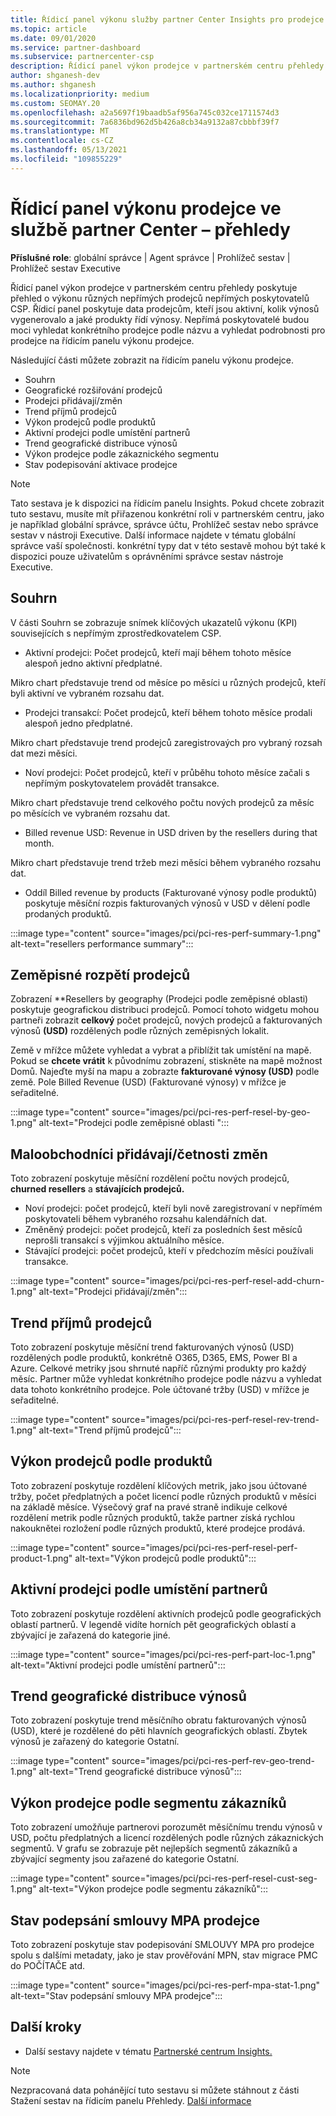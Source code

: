 ```yaml
---
title: Řídicí panel výkonu služby partner Center Insights pro prodejce
ms.topic: article
ms.date: 09/01/2020
ms.service: partner-dashboard
ms.subservice: partnercenter-csp
description: Řídicí panel výkon prodejce v partnerském centru přehledy poskytuje přehled o výkonu různých nepřímých prodejců nepřímých poskytovatelů CSP.
author: shganesh-dev
ms.author: shganesh
ms.localizationpriority: medium
ms.custom: SEOMAY.20
ms.openlocfilehash: a2a5697f19baadb5af956a745c032ce1711574d3
ms.sourcegitcommit: 7a6836bd962d5b426a8cb34a9132a87cbbbf39f7
ms.translationtype: MT
ms.contentlocale: cs-CZ
ms.lasthandoff: 05/13/2021
ms.locfileid: "109855229"
---
```

# <a name="reseller-performance-dashboard-in-partner-center-insights"></a>Řídicí panel výkonu prodejce ve službě partner Center – přehledy

**Příslušné role**: globální správce | Agent správce | Prohlížeč sestav | Prohlížeč sestav Executive

Řídicí panel výkon prodejce v partnerském centru přehledy poskytuje přehled o výkonu různých nepřímých prodejců nepřímých poskytovatelů CSP. Řídicí panel poskytuje data prodejcům, kteří jsou aktivní, kolik výnosů vygenerovalo a jaké produkty řídí výnosy. Nepřímá poskytovatelé budou moci vyhledat konkrétního prodejce podle názvu a vyhledat podrobnosti pro prodejce na řídicím panelu výkonu prodejce.

Následující části můžete zobrazit na řídicím panelu výkonu prodejce.

- Souhrn
- Geografické rozšiřování prodejců
- Prodejci přidávají/změn 
- Trend příjmů prodejců 
- Výkon prodejců podle produktů
- Aktivní prodejci podle umístění partnerů
- Trend geografické distribuce výnosů
- Výkon prodejce podle zákaznického segmentu
- Stav podepisování aktivace prodejce

 > [!NOTE]
 > Tato sestava je k dispozici na řídicím panelu Insights. Pokud chcete zobrazit tuto sestavu, musíte mít přiřazenou konkrétní roli v partnerském centru, jako je například globální správce, správce účtu, Prohlížeč sestav nebo správce sestav v nástroji Executive. Další informace najdete v tématu globální správce vaší společnosti. konkrétní typy dat v této sestavě mohou být také k dispozici pouze uživatelům s oprávněními správce sestav nástroje Executive.

## <a name="summary"></a>Souhrn

V části Souhrn se zobrazuje snímek klíčových ukazatelů výkonu (KPI) souvisejících s nepřímým zprostředkovatelem CSP.

- Aktivní prodejci: Počet prodejců, kteří mají během tohoto měsíce alespoň jedno aktivní předplatné.

Mikro chart představuje trend od měsíce po měsíci u různých prodejců, kteří byli aktivní ve vybraném rozsahu dat.

- Prodejci transakcí: Počet prodejců, kteří během tohoto měsíce prodali alespoň jedno předplatné. 

Mikro chart představuje trend prodejců zaregistrovaých pro vybraný rozsah dat mezi měsíci.

- Noví prodejci: Počet prodejců, kteří v průběhu tohoto měsíce začali s nepřímým poskytovatelem provádět transakce. 

Mikro chart představuje trend celkového počtu nových prodejců za měsíc po měsících ve vybraném rozsahu dat.

- Billed revenue USD: Revenue in USD driven by the resellers during that month. 

Mikro chart představuje trend tržeb mezi měsíci během vybraného rozsahu dat.

- Oddíl Billed revenue by products (Fakturované výnosy podle produktů) poskytuje měsíční rozpis fakturovaných výnosů v USD v dělení podle prodaných produktů. 

:::image type="content" source="images/pci/pci-res-perf-summary-1.png" alt-text="resellers performance summary":::

## <a name="geographical-spread-of-resellers"></a>Zeměpisné rozpětí prodejců

Zobrazení **Resellers by geography (Prodejci podle zeměpisné oblasti) poskytuje geografickou distribuci prodejců. Pomocí tohoto widgetu mohou partneři zobrazit **celkový** počet prodejců, nových prodejců a fakturovaných výnosů **(USD)** rozdělených podle různých zeměpisných lokalit.

Země v mřížce můžete vyhledat a vybrat a přiblížit tak umístění na mapě. Pokud se **chcete vrátit** k původnímu zobrazení, stiskněte na mapě možnost Domů. Najeďte myší na mapu a zobrazte **fakturované výnosy (USD)** podle země. Pole Billed Revenue (USD) (Fakturované výnosy) v mřížce je seřaditelné.

:::image type="content" source="images/pci/pci-res-perf-resel-by-geo-1.png" alt-text="Prodejci podle zeměpisné oblasti ":::

## <a name="resellers-addchurns"></a>Maloobchodníci přidávají/četnosti změn

Toto zobrazení poskytuje měsíční rozdělení počtu nových prodejců, **churned resellers** a **stávajících prodejců.** 

- Noví prodejci: počet prodejců, kteří byli nově zaregistrovaní v nepřímém poskytovateli během vybraného rozsahu kalendářních dat.
- Změněný prodejci: počet prodejců, kteří za posledních šest měsíců neprošli transakcí s výjimkou aktuálního měsíce.
- Stávající prodejci: počet prodejců, kteří v předchozím měsíci používali transakce.

:::image type="content" source="images/pci/pci-res-perf-resel-add-churn-1.png" alt-text="Prodejci přidávají/změn":::

## <a name="resellers-revenue-trend"></a>Trend příjmů prodejců 

Toto zobrazení poskytuje měsíční trend fakturovaných výnosů (USD) rozdělených podle produktů, konkrétně O365, D365, EMS, Power BI a Azure. Celkové metriky jsou shrnuté napříč různými produkty pro každý měsíc. Partner může vyhledat konkrétního prodejce podle názvu a vyhledat data tohoto konkrétního prodejce. Pole účtované tržby (USD) v mřížce je seřaditelné.

:::image type="content" source="images/pci/pci-res-perf-resel-rev-trend-1.png" alt-text="Trend příjmů prodejců":::

## <a name="reseller-performance-by-products"></a>Výkon prodejců podle produktů

Toto zobrazení poskytuje rozdělení klíčových metrik, jako jsou účtované tržby, počet předplatných a počet licencí podle různých produktů v měsíci na základě měsíce. Výsečový graf na pravé straně indikuje celkové rozdělení metrik podle různých produktů, takže partner získá rychlou nakouknětei rozložení podle různých produktů, které prodejce prodává.

:::image type="content" source="images/pci/pci-res-perf-resel-perf-product-1.png" alt-text="Výkon prodejců podle produktů":::

## <a name="active-resellers-by-partner-locations"></a>Aktivní prodejci podle umístění partnerů

Toto zobrazení poskytuje rozdělení aktivních prodejců podle geografických oblastí partnerů. V legendě vidíte horních pět geografických oblastí a zbývající je zařazená do kategorie jiné.

:::image type="content" source="images/pci/pci-res-perf-part-loc-1.png" alt-text="Aktivní prodejci podle umístění partnerů":::

## <a name="revenue-geo-distribution-trend"></a>Trend geografické distribuce výnosů

Toto zobrazení poskytuje trend měsíčního obratu fakturovaných výnosů (USD), které je rozdělené do pěti hlavních geografických oblastí.  Zbytek výnosů je zařazený do kategorie Ostatní.

:::image type="content" source="images/pci/pci-res-perf-rev-geo-trend-1.png" alt-text="Trend geografické distribuce výnosů":::

## <a name="reseller-performance-by-customer-segment"></a>Výkon prodejce podle segmentu zákazníků

Toto zobrazení umožňuje partnerovi porozumět měsíčnímu trendu výnosů v USD, počtu předplatných a licencí rozdělených podle různých zákaznických segmentů. V grafu se zobrazuje pět nejlepších segmentů zákazníků a zbývající segmenty jsou zařazené do kategorie Ostatní.

:::image type="content" source="images/pci/pci-res-perf-resel-cust-seg-1.png" alt-text="Výkon prodejce podle segmentu zákazníků":::

## <a name="reseller-mpa-signing-status"></a>Stav podepsání smlouvy MPA prodejce

Toto zobrazení poskytuje stav podepisování SMLOUVY MPA pro prodejce spolu s dalšími metadaty, jako je stav prověřování MPN, stav migrace PMC do POČÍTAČE atd.

:::image type="content" source="images/pci/pci-res-perf-mpa-stat-1.png" alt-text="Stav podepsání smlouvy MPA prodejce":::

## <a name="next-steps"></a>Další kroky

- Další sestavy najdete v tématu [Partnerské centrum Insights.](partner-center-insights.md)

>[!NOTE] 
> Nezpracovaná data pohánějící tuto sestavu si můžete stáhnout z části Stažení sestav na řídicím panelu Přehledy. [Další informace](pci-download-reports.md) 
